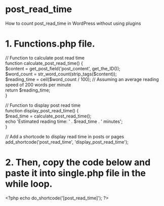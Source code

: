 # post_read_time
How to count post_read_time in WordPress without using plugins

# 1. Functions.php file.
<p>// Function to calculate post read time<br />function calculate_post_read_time() {<br />$content = get_post_field('post_content', get_the_ID());<br />$word_count = str_word_count(strip_tags($content));<br />$reading_time = ceil($word_count / 100); // Assuming an average reading speed of 200 words per minute<br />return $reading_time;<br />}</p>
<p>// Function to display post read time<br />function display_post_read_time() {<br />$read_time = calculate_post_read_time();<br />echo 'Estimated reading time: ' . $read_time . ' minutes';<br />}</p>
<p>// Add a shortcode to display read time in posts or pages<br />add_shortcode('post_read_time', 'display_post_read_time');</p>

# 2. Then, copy the code below and paste it into single.php file in the while loop.
<p>&lt;?php echo do_shortcode('[post_read_time]'); ?&gt;</p>
